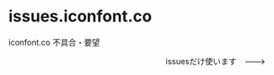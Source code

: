 # issues.iconfont.co
iconfont.co 不具合・要望

　　　　　　　　　　　　　　　　　　　　issuesだけ使います　--->
　　　　　　　　　　　　　　　　　　　　
　　　　　　　　　　　　　　　　　　　　
